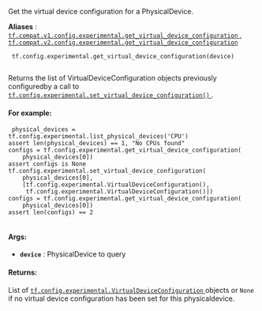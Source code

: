 Get the virtual device configuration for a PhysicalDevice.

**Aliases** : [ `tf.compat.v1.config.experimental.get_virtual_device_configuration` ](/api_docs/python/tf/config/experimental/get_virtual_device_configuration), [ `tf.compat.v2.config.experimental.get_virtual_device_configuration` ](/api_docs/python/tf/config/experimental/get_virtual_device_configuration)

```
 tf.config.experimental.get_virtual_device_configuration(device)
 
```

Returns the list of VirtualDeviceConfiguration objects previously configuredby a call to [ `tf.config.experimental.set_virtual_device_configuration()` ](https://tensorflow.google.cn/api_docs/python/tf/config/experimental/set_virtual_device_configuration).

#### For example:


```
 physical_devices = tf.config.experimental.list_physical_devices('CPU')
assert len(physical_devices) == 1, "No CPUs found"
configs = tf.config.experimental.get_virtual_device_configuration(
    physical_devices[0])
assert configs is None
tf.config.experimental.set_virtual_device_configuration(
    physical_devices[0],
    [tf.config.experimental.VirtualDeviceConfiguration(),
     tf.config.experimental.VirtualDeviceConfiguration()])
configs = tf.config.experimental.get_virtual_device_configuration(
    physical_devices[0])
assert len(configs) == 2
 
```

#### Args:
- **`device`** : PhysicalDevice to query


#### Returns:
List of [ `tf.config.experimental.VirtualDeviceConfiguration` ](https://tensorflow.google.cn/api_docs/python/tf/config/experimental/VirtualDeviceConfiguration) objects or `None`  if no virtual device configuration has been set for this physicaldevice.

